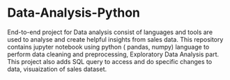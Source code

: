 # Data-Analysis-Python
End-to-end project for Data analysis consist of languages and tools are used to analyse and create helpful insights from sales data. This repository contains jupyter notebook using python ( pandas, numpy) language to perform data cleaning and preprocessing, Exploratory Data Analysis part. This project also adds SQL query to access and do specific changes to data, visuaization of sales dataset.
